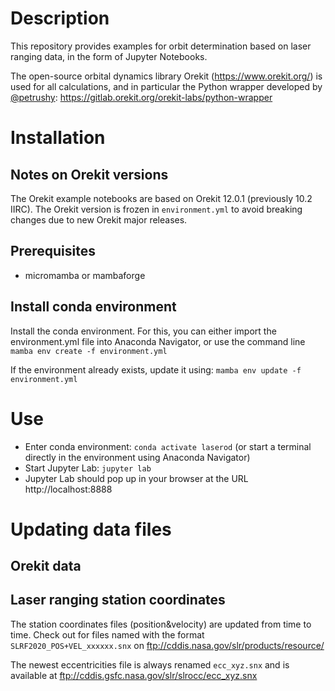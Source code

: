 # Description

This repository provides examples for orbit determination based on laser ranging data, in the form of Jupyter Notebooks.

The open-source orbital dynamics library Orekit (https://www.orekit.org/) is used for all calculations, and in particular the Python wrapper developed by [@petrushy](https://github.com/petrushy): https://gitlab.orekit.org/orekit-labs/python-wrapper

# Installation
## Notes on Orekit versions

The Orekit example notebooks are based on Orekit 12.0.1 (previously 10.2 IIRC). The Orekit version is frozen in `environment.yml` to avoid breaking changes due to new Orekit major releases.

## Prerequisites
* micromamba or mambaforge

## Install conda environment

Install the conda environment. For this, you can either import the environment.yml file into Anaconda Navigator, or use the command line
`mamba env create -f environment.yml`

If the environment already exists, update it using:
`mamba env update -f environment.yml`

# Use

* Enter conda environment: `conda activate laserod` (or start a terminal directly in the environment using Anaconda Navigator)
* Start Jupyter Lab: `jupyter lab`
* Jupyter Lab should pop up in your browser at the URL http://localhost:8888

# Updating data files
## Orekit data

## Laser ranging station coordinates
The station coordinates files (position&velocity) are updated from time to time. Check out for files named with the format `SLRF2020_POS+VEL_xxxxxx.snx` on ftp://cddis.nasa.gov/slr/products/resource/

The newest eccentricities file is always renamed `ecc_xyz.snx` and is available at ftp://cddis.gsfc.nasa.gov/slr/slrocc/ecc_xyz.snx
